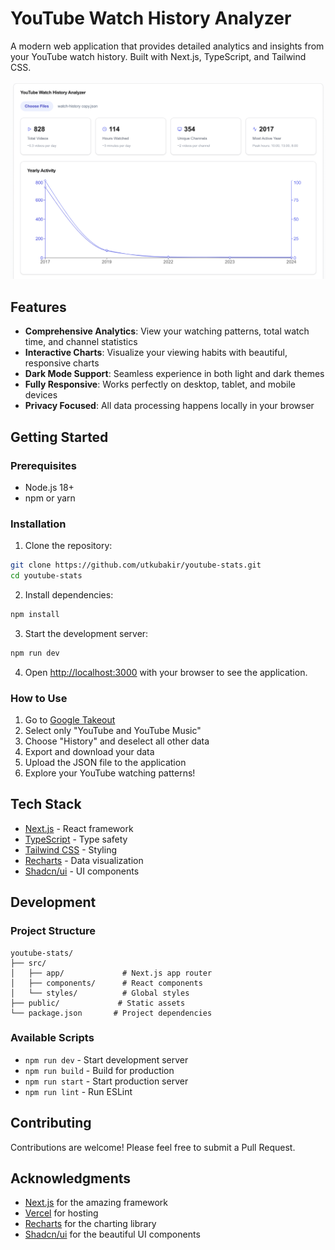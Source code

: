 # YouTube Watch History Analyzer

A modern web application that provides detailed analytics and insights from your YouTube watch history. Built with Next.js, TypeScript, and Tailwind CSS.

![YouTube Stats Analyzer](public/preview.png)

## Features

- **Comprehensive Analytics**: View your watching patterns, total watch time, and channel statistics
- **Interactive Charts**: Visualize your viewing habits with beautiful, responsive charts
- **Dark Mode Support**: Seamless experience in both light and dark themes
- **Fully Responsive**: Works perfectly on desktop, tablet, and mobile devices
- **Privacy Focused**: All data processing happens locally in your browser

## Getting Started

### Prerequisites

- Node.js 18+
- npm or yarn

### Installation

1. Clone the repository:

```bash
git clone https://github.com/utkubakir/youtube-stats.git
cd youtube-stats
```

2. Install dependencies:

```bash
npm install
```

3. Start the development server:

```bash
npm run dev
```

4. Open [http://localhost:3000](http://localhost:3000) with your browser to see the application.

### How to Use

1. Go to [Google Takeout](https://google.takeout.com)
2. Select only "YouTube and YouTube Music"
3. Choose "History" and deselect all other data
4. Export and download your data
5. Upload the JSON file to the application
6. Explore your YouTube watching patterns!

## Tech Stack

- [Next.js](https://nextjs.org/) - React framework
- [TypeScript](https://www.typescriptlang.org/) - Type safety
- [Tailwind CSS](https://tailwindcss.com/) - Styling
- [Recharts](https://recharts.org/) - Data visualization
- [Shadcn/ui](https://ui.shadcn.com/) - UI components

## Development

### Project Structure

```
youtube-stats/
├── src/
│   ├── app/             # Next.js app router
│   ├── components/      # React components
│   └── styles/          # Global styles
├── public/             # Static assets
└── package.json       # Project dependencies
```

### Available Scripts

- `npm run dev` - Start development server
- `npm run build` - Build for production
- `npm run start` - Start production server
- `npm run lint` - Run ESLint

## Contributing

Contributions are welcome! Please feel free to submit a Pull Request.

## Acknowledgments

- [Next.js](https://nextjs.org/) for the amazing framework
- [Vercel](https://vercel.com/) for hosting
- [Recharts](https://recharts.org/) for the charting library
- [Shadcn/ui](https://ui.shadcn.com/) for the beautiful UI components
